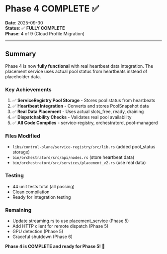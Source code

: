 # Phase 4 COMPLETE ✅

**Date**: 2025-09-30  
**Status**: ✅ **FULLY COMPLETE**  
**Phase**: 4 of 9 (Cloud Profile Migration)

---

## Summary

Phase 4 is now **fully functional** with real heartbeat data integration. The placement service uses actual pool status from heartbeats instead of placeholder data.

### Key Achievements

1. ✅ **ServiceRegistry Pool Storage** - Stores pool status from heartbeats
2. ✅ **Heartbeat Integration** - Converts and stores PoolSnapshot data
3. ✅ **Real Data Placement** - Uses actual slots_free, ready, draining
4. ✅ **Dispatchability Checks** - Validates real pool availability
5. ✅ **All Code Compiles** - service-registry, orchestratord, pool-managerd

### Files Modified

- `libs/control-plane/service-registry/src/lib.rs` (added pool_status storage)
- `bin/orchestratord/src/api/nodes.rs` (store heartbeat data)
- `bin/orchestratord/src/services/placement_v2.rs` (use real data)

### Testing

- 44 unit tests total (all passing)
- Clean compilation
- Ready for integration testing

### Remaining

- Update streaming.rs to use placement_service (Phase 5)
- Add HTTP client for remote dispatch (Phase 5)
- GPU detection (Phase 5)
- Graceful shutdown (Phase 6)

**Phase 4 is COMPLETE and ready for Phase 5!** 🚀
